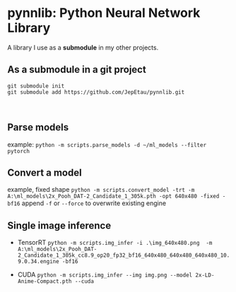 # pynnlib: Python Neural Network Library

A library I use as a **submodule** in my other projects.


## As a submodule in a git project
```
git submodule init
git submodule add https://github.com/JepEtau/pynnlib.git
```

<br/>

## Parse models
example:
`python -m scripts.parse_models -d ~/ml_models --filter pytorch`


## Convert a model
example, fixed shape
`python -m scripts.convert_model -trt -m A:\ml_models\2x_Pooh_DAT-2_Candidate_1_305k.pth -opt 640x480 -fixed -bf16`
append `-f` or `--force` to overwrite existing engine

## Single image inference
- TensorRT
`python -m scripts.img_infer -i .\img_640x480.png  -m  A:\ml_models\2x_Pooh_DAT-2_Candidate_1_305k_cc8.9_op20_fp32_bf16_640x480_640x480_640x480_10.9.0.34.engine -bf16`


- CUDA
`python -m scripts.img_infer --img img.png --model 2x-LD-Anime-Compact.pth --cuda`

